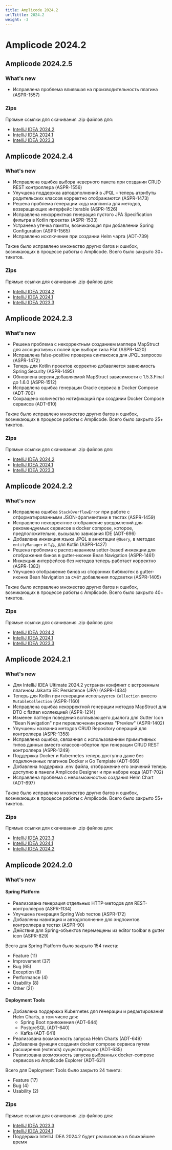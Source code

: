 ```yaml
---
title: Amplicode 2024.2
urlTittle: 2024.2
weight: -3
---
```


# Amplicode 2024.2

## Amplicode 2024.2.5

### What's new

* Исправлена проблема влиявшая на производительность плагина (ASPR-1557)

### Zips

Прямые ссылки для скачивания .zip файлов для:
* [IntelliJ IDEA 2024.2](https://amplicode.ru/Amplicode/amplicode-2024.2.5-242-EAP.zip)
* [IntelliJ IDEA 2024.1](https://amplicode.ru/Amplicode/amplicode-2024.2.5-241-EAP.zip)
* [IntelliJ IDEA 2023.3](https://amplicode.ru/Amplicode/amplicode-2024.2.5-233-EAP.zip)


## Amplicode 2024.2.4

### What's new

* Исправлена ошибка выбора неверного пакета при создании CRUD REST контроллера (ASPR-1556)
* Улучшена поддержка автодополнений в JPQL – теперь атрибуты родительских классов корректно отображаются (ASPR-1473)
* Решена проблема генерации кода маппинга для методов, возвращающих интерфейс Iterable (ASPR-1526)
* Исправлена некорректная генерация пустого JPA Specification фильтра в Kotlin проектах (ASPR-1533)
* Устранена утечка памяти, возникающая при добавлении Spring Configuration (ASPR-1565)
* Исправлено исключение при создании Helm чарта (ADT-739)

Также было исправлено множество других багов и ошибок, возникающих в процессе работы с Amplicode. Всего было закрыто 30+ тикетов.

### Zips

Прямые ссылки для скачивания .zip файлов для:
* [IntelliJ IDEA 2024.2](https://amplicode.ru/Amplicode/amplicode-2024.2.4-242-EAP.zip)
* [IntelliJ IDEA 2024.1](https://amplicode.ru/Amplicode/amplicode-2024.2.4-241-EAP.zip)
* [IntelliJ IDEA 2023.3](https://amplicode.ru/Amplicode/amplicode-2024.2.4-233-EAP.zip)


## Amplicode 2024.2.3

### What's new

* Решена проблема с некорректным созданием маппера MapStruct для ассоциативных полей при выборе типа Flat (ASPR-1420)
* Исправлена false-positive проверка синтаксиса для JPQL запросов (ASPR-1472)
* Теперь для Kotlin проектов корректно добавляется зависимость Spring Security (ASPR-1495)
* Обновлена версия добавляемой MapStruct зависимости с 1.5.3.Final до 1.6.0 (ASPR-1512)
* Исправлена ошибка генерации Oracle сервиса в Docker Compose (ADT-700)
* Сокращено количество нотификаций при создании Docker Compose сервисов (ADT-610)

Также было исправлено множество других багов и ошибок, возникающих в процессе работы с Amplicode. Всего было закрыто 25+ тикетов.

### Zips

Прямые ссылки для скачивания .zip файлов для:
* [IntelliJ IDEA 2024.2](https://amplicode.ru/Amplicode/amplicode-2024.2.3-242-EAP.zip)
* [IntelliJ IDEA 2024.1](https://amplicode.ru/Amplicode/amplicode-2024.2.3-241-EAP.zip)
* [IntelliJ IDEA 2023.3](https://amplicode.ru/Amplicode/amplicode-2024.2.3-233-EAP.zip)


## Amplicode 2024.2.2

### What's new

* Исправлена ошибка `StackOverflowError` при работе с отформатированными JSON-фрагментами в тестах (ASPR-1459)
* Исправлено некорректное отображение уведомлений для рекомендуемых сервисов в docker compose, которое, предположительно, вызывало зависания IDE (ADT-696)
* Добавлена инжекция языка JPQL в аннотации `@Query`, в методах `entityManager` и т.д., для Kotlin (ASPR-1427)
* Решена проблема с распознаванием setter-based инжекции для отображения бинов в gutter-иконке Bean Navigation (ASPR-1461)
* Инжекция интерфейсов без методов теперь работает корректно (ASPR-1383)
* Улучшено отображение бинов из сторонних библиотек в gutter-иконке Bean Navigation за счёт добавления подсветки (ASPR-1405)

Также было исправлено множество других багов и ошибок, возникающих в процессе работы с Amplicode. Всего было закрыто 40+ тикетов.

### Zips

Прямые ссылки для скачивания .zip файлов для:
* [IntelliJ IDEA 2024.2](https://amplicode.ru/Amplicode/amplicode-2024.2.2-242-EAP.zip)
* [IntelliJ IDEA 2024.1](https://amplicode.ru/Amplicode/amplicode-2024.2.2-241-EAP.zip)
* [IntelliJ IDEA 2023.3](https://amplicode.ru/Amplicode/amplicode-2024.2.2-233-EAP.zip)

## Amplicode 2024.2.1

### What's new

* Для IntelliJ IDEA Ultimate 2024.2 устранен конфликт с встроенным плагином Jakarta EE: Persistence (JPA) (ASPR-1434)
* Теперь для Kotlin при генерации используется `Collection` вместо `MutableCollection` (ASPR-1160)
* Исправлена ошибка некорректной генерации методов MapStruct для DTO с flatten коллекцией (ASPR-1214)
* Изменен паттерн поведения всплывающего диалога для Gutter Icon "Bean Navigation" при переключении режима "Preview" (ASPR-1402)
* Улучшены названия методов CRUD Repository операций для контроллера (ASPR-1358)
* Исправлена ошибка, связанная с использованием примитивных типов данных вместо классов-оберток при генерации CRUD REST контроллера (ASPR-1249)
* Поддержка Docker и Kubernetes теперь доступна даже без подключенных плагинов Docker и Go Template (ADT-666)
* Добавлена поддержка .env файла, отображение его значений теперь доступно в панели Amplicode Designer и при наборе кода (ADT-702)
* Исправлена проблема с невозможностью создания Helm Chart (ADT-697)

Также было исправлено множество других багов и ошибок, возникающих в процессе работы с Amplicode. Всего было закрыто 55+ тикетов.

### Zips

Прямые ссылки для скачивания .zip файлов для:
* [IntelliJ IDEA 2023.3](https://amplicode.ru/Amplicode/amplicode-2024.2.1-233-EAP.zip)
* [IntelliJ IDEA 2024.1](https://amplicode.ru/Amplicode/amplicode-2024.2.1-241-EAP.zip)
* [IntelliJ IDEA 2024.2](https://amplicode.ru/Amplicode/amplicode-2024.2.1-242-EAP.zip)

## Amplicode 2024.2.0

### What's new

#### Spring Platform

* Реализована генерация отдельных HTTP-методов для REST-контроллеров (ASPR-1134)
* Улучшена генерация Spring Web тестов (ASPR-172)
* Добавлены навигация и автодополнение для эндпоинтов контроллера в тестах (ASPR-90)
* Действия для Spring-объектов перемещены из editor toolbar в gutter icon (ASPR-829)

Всего для Spring Platform было закрыто 154 тикета:
* Feature (11)
* Improvement (37)
* Bug (65)
* Exception (8)
* Performance (4)
* Usability (8)
* Other (21)

#### Deployment Tools

* Добавлена поддержка Kubernetes для генерации и редактирования Helm Charts, в том числе для:
  * Spring Boot приложения (ADT-644)
  * PostgreSQL (ADT-640)
  * Kafka (ADT-641)
* Реализована возможность запуска Helm Charts (ADT-649)
* Добавлена функция создания docker compose сервиса путем расширения (extends) существующего (ADT-635)
* Реализована возможность запуска выбранных docker-compose сервисов из Amplicode Explorer (ADT-631)

Всего для Deployment Tools было закрыто 24 тикета:
* Feature (17)
* Bug (4)
* Usability (2)

### Zips

Прямые ссылки для скачивания .zip файлов для:
* [IntelliJ IDEA 2023.3](https://amplicode.ru/Amplicode/amplicode-2024.2.0-233-EAP.zip)
* [IntelliJ IDEA 2024.1](https://amplicode.ru/Amplicode/amplicode-2024.2.0-241-EAP.zip)
* Поддержка IntelliJ IDEA 2024.2 будет реализована в ближайшее время

